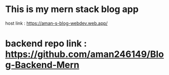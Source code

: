 # This is my mern stack blog app

host link : https://aman-s-blog-webdev.web.app/

# backend repo link : https://github.com/aman246149/Blog-Backend-Mern
